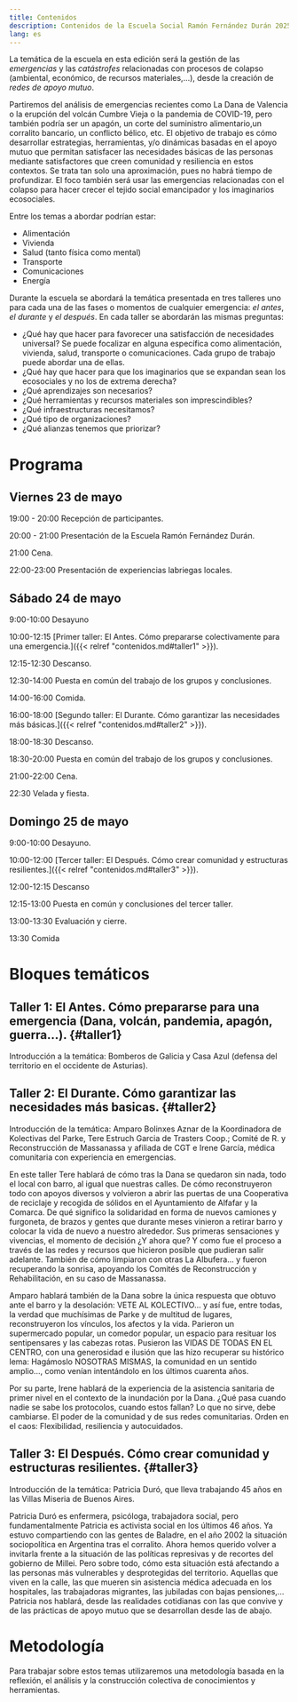 ```yaml
---
title: Contenidos
description: Contenidos de la Escuela Social Ramón Fernández Durán 2025
lang: es
---
```


La temática de la escuela en esta edición será la gestión de las _emergencias_ y las _catástrofes_ relacionadas con procesos de colapso (ambiental, económico, de recursos materiales,...), desde la creación de _redes de apoyo mutuo_.

Partiremos del análisis de emergencias recientes como La Dana de Valencia o la erupción del volcán Cumbre Vieja o la pandemia de COVID-19, pero también podría ser un apagón, un corte del suministro alimentario,un corralito bancario, un conflicto bélico, etc. El objetivo de trabajo es cómo desarrollar estrategias, herramientas, y/o dinámicas basadas en el apoyo mutuo que permitan satisfacer las necesidades básicas de las personas mediante satisfactores que creen comunidad y resiliencia en estos contextos. Se trata tan solo una aproximación, pues no habrá tiempo de profundizar. El foco también será usar las emergencias relacionadas con el colapso para hacer crecer el tejido social emancipador y los imaginarios ecosociales.

Entre los temas a abordar podrían estar:

- Alimentación
- Vivienda
- Salud (tanto física como mental)
- Transporte
- Comunicaciones
- Energía

Durante la escuela se abordará la temática presentada en tres talleres uno para cada una de las fases o momentos de cualquier emergencia: _el antes_, _el durante_ y _el después_. En cada taller se abordarán las mismas preguntas:

- ¿Qué hay que hacer para favorecer una satisfacción de necesidades universal? Se puede focalizar en alguna específica como alimentación, vivienda, salud, transporte o comunicaciones. Cada grupo de trabajo puede abordar una de ellas.
- ¿Qué hay que hacer para que los imaginarios que se expandan sean los ecosociales y no los de extrema derecha?
- ¿Qué aprendizajes son necesarios?
- ¿Qué herramientas y recursos materiales son imprescindibles?
- ¿Qué infraestructuras necesitamos?
- ¿Qué tipo de organizaciones?
- ¿Qué alianzas tenemos que priorizar?


# Programa

## Viernes 23 de mayo

19:00 - 20:00 Recepción de participantes.

20:00 - 21:00 Presentación de la Escuela Ramón Fernández Durán.

21:00 Cena.

22:00-23:00 Presentación de experiencias labriegas locales. 

## Sábado 24 de mayo

9:00-10:00 Desayuno

10:00-12:15 [Primer taller: El Antes. Cómo prepararse colectivamente para una emergencia.]({{< relref "contenidos.md#taller1" >}}).

12:15-12:30 Descanso.

12:30-14:00 Puesta en común del trabajo de los grupos y conclusiones.

14:00-16:00 Comida.

16:00-18:00 [Segundo taller: El Durante. Cómo garantizar las necesidades más básicas.]({{< relref "contenidos.md#taller2" >}}).

18:00-18:30 Descanso.

18:30-20:00 Puesta en común del trabajo de los grupos y conclusiones.

21:00-22:00 Cena.

22:30 Velada y fiesta.

## Domingo 25 de mayo

9:00-10:00 Desayuno.

10:00-12:00 [Tercer taller: El Después. Cómo crear comunidad y estructuras resilientes.]({{< relref "contenidos.md#taller3" >}}).

12:00-12:15 Descanso

12:15-13:00 Puesta en común y conclusiones del tercer taller.

13:00-13:30 Evaluación y cierre.

13:30 Comida

# Bloques temáticos

## Taller 1: El Antes. Cómo prepararse para una emergencia (Dana, volcán, pandemia, apagón, guerra...). {#taller1}

Introducción a la temática: 
Bomberos de Galicia y Casa Azul (defensa del territorio en el occidente de Asturias).

## Taller 2: El Durante. Cómo garantizar las necesidades más basicas. {#taller2}

Introducción de la temática: 
Amparo Bolinxes Aznar de la Koordinadora de Kolectivas del Parke, Tere Estruch Garcia de Trasters Coop.; Comité de R. y Reconstrucción de Massanassa y afiliada de CGT e Irene García, médica comunitaria con experiencia en emergencias.

En este taller Tere hablará de cómo tras la Dana se quedaron sin nada, todo el local con barro, al igual que nuestras calles. De cómo reconstruyeron todo con apoyos diversos y volvieron a abrir las puertas de una Cooperativa de reciclaje y recogida de sólidos en el Ayuntamiento de Alfafar y la Comarca. De qué significo la solidaridad en forma de nuevos camiones y furgoneta, de brazos y gentes que durante meses vinieron a retirar barro y colocar la vida de nuevo a nuestro alrededor.
Sus primeras sensaciones y vivencias, el momento de decisión ¿Y ahora que? Y como fue el proceso a través de las redes y recursos que hicieron posible que pudieran salir adelante. También de cómo limpiaron con otras La Albufera... y fueron recuperando la sonrisa, apoyando los Comités de Reconstrucción y Rehabilitación, en su caso de Massanassa.

Amparo hablará también de la Dana sobre la única respuesta que obtuvo ante el barro y la desolación: VETE AL KOLECTIVO... y así fue, entre todas, la verdad que muchísimas de Parke y de multitud de lugares, reconstruyeron los vínculos, los afectos y la vida. Parieron un supermercado popular, un comedor popular, un espacio para resituar los sentipensares y las cabezas rotas. Pusieron las VIDAS DE TODAS EN EL CENTRO, con una generosidad e ilusión que las hizo recuperar su histórico lema: Hagámoslo NOSOTRAS MISMAS, la comunidad en un sentido amplio..., como venían intentándolo en los últimos cuarenta años.

Por su parte, Irene hablará de la experiencia de la asistencia sanitaria de primer nivel en el contexto de la inundación por la Dana. ¿Qué pasa cuando nadie se sabe los protocolos, cuando estos fallan? Lo que no sirve, debe cambiarse. El poder de la comunidad y de sus redes comunitarias. Orden en el caos: Flexibilidad, resiliencia y autocuidados.


## Taller 3: El Después. Cómo crear comunidad y estructuras resilientes. {#taller3}

Introducción de la temática:
Patricia Duró, que lleva trabajando 45 años en las Villas Miseria de Buenos Aires.


Patricia Duró es enfermera, psicóloga, trabajadora social, pero fundamentalmente Patricia es activista social en los últimos 46 años. Ya estuvo compartiendo con las gentes de Baladre, en el año 2002 la situación sociopolítica en Argentina tras el corralito. Ahora hemos querido volver a invitarla frente a la situación de las políticas represivas y de recortes del gobierno de Millei. Pero sobre todo, cómo esta situación está afectando a las personas más vulnerables y desprotegidas del territorio. Aquellas que viven en la calle, las que mueren sin asistencia médica adecuada en los hospitales, las trabajadoras migrantes, las jubiladas con bajas pensiones,... Patricia nos hablará, desde las realidades cotidianas con las que convive y de las prácticas de apoyo mutuo que se desarrollan desde las de abajo.

# Metodología

Para trabajar sobre estos temas utilizaremos una metodología basada en la reflexión, el análisis y la construcción colectiva de conocimientos y herramientas.
